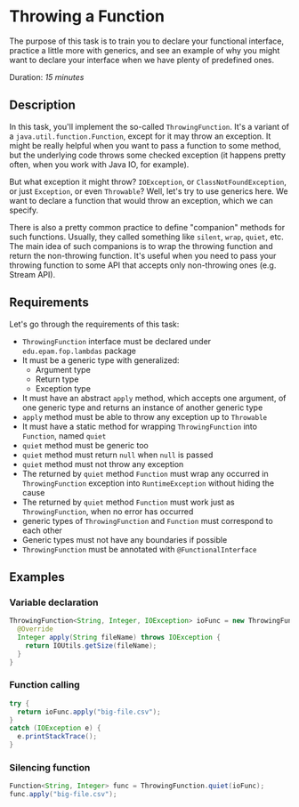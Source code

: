 # Throwing a Function

The purpose of this task is to train you to declare your functional interface,
practice a little more with generics, and see an example of why you might want to
declare your interface when we have plenty of predefined ones.

Duration: _15 minutes_

## Description

In this task, you'll implement the so-called `ThrowingFunction`.
It's a variant of a `java.util.function.Function`, except for it may throw
an exception. It might be really helpful when you want to pass a function
to some method, but the underlying code throws some checked exception
(it happens pretty often, when you work with Java IO, for example).

But what exception it might throw? `IOException`, or `ClassNotFoundException`,
or just `Exception`, or even `Throwable`? Well, let's try to use generics here.
We want to declare a function that would throw an exception, which we can specify.

There is also a pretty common practice to define "companion" methods for such
functions. Usually, they called something like `silent`, `wrap`, `quiet`, etc.
The main idea of such companions is to wrap the throwing function and return
the non-throwing function. It's useful when you need to pass your throwing function
to some API that accepts only non-throwing ones (e.g. Stream API).

## Requirements

Let's go through the requirements of this task:
* `ThrowingFunction` interface must be declared under `edu.epam.fop.lambdas` package
* It must be a generic type with generalized:
    * Argument type
    * Return type
    * Exception type
* It must have an abstract `apply` method, which accepts one argument,
  of one generic type and returns an instance of another generic type
* `apply` method must be able to throw any exception up to `Throwable`
* It must have a static method for wrapping `ThrowingFunction` into `Function`,
  named `quiet`
* `quiet` method must be generic too
* `quiet` method must return `null` when `null` is passed
* `quiet` method must not throw any exception
* The returned by `quiet` method `Function` must wrap any occurred
  in `ThrowingFunction` exception into `RuntimeException` without hiding the cause
* The returned by `quiet` method `Function` must work
  just as `ThrowingFunction`, when no error has occurred
* generic types of `ThrowingFunction` and `Function` must correspond to each other
* Generic types must not have any boundaries if possible
* `ThrowingFunction` must be annotated with `@FunctionalInterface`

## Examples

### Variable declaration
```java
ThrowingFunction<String, Integer, IOException> ioFunc = new ThrowingFunction<>() {
  @Override
  Integer apply(String fileName) throws IOException {
    return IOUtils.getSize(fileName);
  }
}
```

### Function calling
```java
try {
  return ioFunc.apply("big-file.csv");
}
catch (IOException e) {
  e.printStackTrace();
}
```

### Silencing function
```java
Function<String, Integer> func = ThrowingFunction.quiet(ioFunc);
func.apply("big-file.csv");
```
